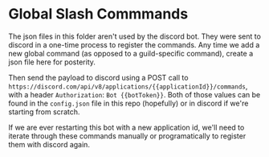# Global Slash Commmands

The json files in this folder aren't used by the discord bot. They were sent to discord in a one-time process to register the commands. Any time we add a new global command (as opposed to a guild-specific command), create a json file here for posterity.

Then send the payload to discord using a POST call to `https://discord.com/api/v8/applications/{{applicationId}}/commands`, with a header `Authorization`: `Bot {{botToken}}`. Both of those values can be found in the `config.json` file in this repo (hopefully) or in discord if we're starting from scratch.

If we are ever restarting this bot with a new application id, we'll need to iterate through these commands manually or programatically to register them with discord again.